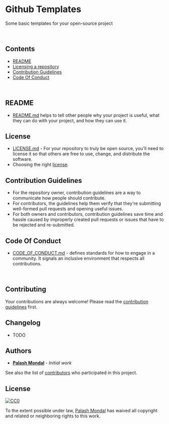 # Github Templates

Some basic templates for your open-source project

<br>

## Contents

- [README](#readme)
- [Licensing a repository](#license)
- [Contribution Guidelines](#contribution-guidelines)
- [Code Of Conduct](#code-of-conduct)

<br>

## README

- [README.md](README%20Template/README%20Template.md) helps to tell other people why your project is useful, what they can do with your project, and how they can use it.

## License

- [LICENSE.md](License%20Templates) - For your repository to truly be open source, you'll need to license it so that others are free to use, change, and distribute the software.
- Choosing the right [license](https://choosealicense.com/).

## Contribution Guidelines

- For the repository owner, contribution guidelines are a way to communicate how people should contribute.
- For contributors, the guidelines help them verify that they're submitting well-formed pull requests and opening useful issues.
- For both owners and contributors, contribution guidelines save time and hassle caused by improperly created pull requests or issues that have to be rejected and re-submitted.

## Code Of Conduct

- [CODE_OF_CONDUCT.md](Code%20Of%20Conduct%20Template/CODE_OF_CONDUCT.md) - defines standards for how to engage in a community. It signals an inclusive environment that respects all contributions.

<br>

## Contributing

Your contributions are always welcome! Please read the [contribution guidelines](CONTRIBUTING.md) first.

## Changelog

- TODO

## Authors

- [**Palash Mondal**](https://github.com/palashmon) - *Initial work*

See also the list of [contributors](https://github.com/your/project/contributors) who participated in this project.

## License

[![CC0](http://mirrors.creativecommons.org/presskit/buttons/88x31/svg/cc-zero.svg)](https://creativecommons.org/publicdomain/zero/1.0/)

To the extent possible under law, [Palash Mondal](https://github.com/palashmon) has waived all copyright and related or neighboring rights to this work.
